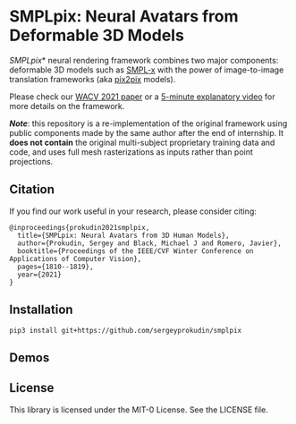 # SMPLpix: Neural Avatars from Deformable 3D Models

*SMPLpix** neural rendering framework combines two major components: deformable 3D models such as [SMPL-x](https://smpl-x.is.tue.mpg.de/)
with the power of image-to-image translation frameworks (aka [pix2pix](https://phillipi.github.io/pix2pix/) models).

Please check our [WACV 2021 paper](https://arxiv.org/abs/2008.06872) or a [5-minute explanatory video](https://www.youtube.com/watch?v=JY9t4xUAouk) for more details on the framework. 

_**Note**_: this repository is a re-implementation of the original framework using public components made by the same author after the end of internship.
It **does not contain** the original multi-subject proprietary training data and code, and uses full mesh rasterizations as inputs rather than point projections.


## Citation

If you find our work useful in your research, please consider citing:
```
@inproceedings{prokudin2021smplpix,
  title={SMPLpix: Neural Avatars from 3D Human Models},
  author={Prokudin, Sergey and Black, Michael J and Romero, Javier},
  booktitle={Proceedings of the IEEE/CVF Winter Conference on Applications of Computer Vision},
  pages={1810--1819},
  year={2021}
}
```


## Installation

```
pip3 install git+https://github.com/sergeyprokudin/smplpix
```

## Demos


## License

This library is licensed under the MIT-0 License. See the LICENSE file.

